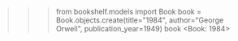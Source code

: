 >>> from bookshelf.models import Book
>>> book = Book.objects.create(title="1984", author="George Orwell", publication_year=1949)
>>> book
<Book: 1984>
